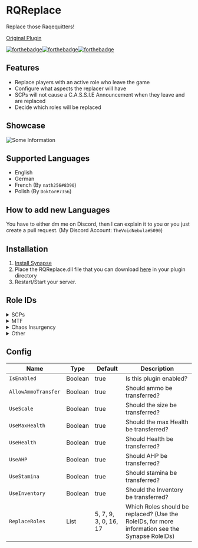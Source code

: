 # RQReplace
 Replace those Raqequitters!

[Original Plugin](https://github.com/TheVoidNebula/RQReplace)

[![forthebadge](https://forthebadge.com/images/badges/built-with-love.svg)](https://forthebadge.com)[![forthebadge](https://forthebadge.com/images/badges/made-with-c-sharp.svg)](https://forthebadge.com)[![forthebadge](https://forthebadge.com/images/badges/you-didnt-ask-for-this.svg)](https://forthebadge.com)

## Features 
* Replace players with an active role who leave the game 
* Configure what aspects the replacer will have
* SCPs will not cause a C.A.S.S.I.E Announcement when they leave and are replaced
* Decide which roles will be replaced

## Showcase

![Some Information](/assets/info.png)

## Supported Languages 
* English
* German
* French (By `nath256#8390`)
* Polish (By `Doktor#7356`)

## How to add new Languages
You have to either dm me on Discord, then I can explain it to you or you just create a pull request. (My Discord Account: `TheVoidNebula#5090`)

## Installation
1. [Install Synapse](https://github.com/SynapseSL/Synapse/wiki#hosting-guides)
2. Place the RQReplace.dll file that you can download [here](https://github.com/TheVoidNebula/RQReplace/releases) in your plugin directory
3. Restart/Start your server.

## Role IDs

<details>
<summary>SCPs</summary>

| Name | ID |
| --- | --- |
| SCP-049 | 5 |
| SCP-049-2 | 10 |
| SCP-079 | 7 |
| SCP-096 | 9 |
| SCP-106 | 3 |
| SCP-173 | 0 |
| SCP-939-53 | 16 |
| SCP-939-89 | 17 |
 
</details>

<details>
<summary>MTF</summary>

| Name | ID |
| --- | --- |
| Guard | 15 |
| Private | 13 |
| Sergeant | 11 |
| Captain | 12 |
| Specialist | 4 |
 
</details>

<details>
<summary>Chaos Insurgency</summary>

| Name | ID |
| --- | --- |
| Conscript | 8 |
| Rifleman | 18 |
| Repressor | 19 |
| Marauder | 20 |
 
</details>

<details>
<summary>Other</summary>

| Name | ID |
| --- | --- |
| Spectator | 2 |
| Tutorial | 14 |
| Class-D | 1 |
| Scientist | 6 |
 
</details>

## Config
Name  | Type | Default | Description
------------ | ------------ | ------------- | ------------ 
`IsEnabled` | Boolean | true | Is this plugin enabled?
`AllowAmmoTransfer` | Boolean | true | Should ammo be transferred?
`UseScale` | Boolean | true | Should the size be transferred?
`UseMaxHealth` | Boolean | true | Should the max Health be transferred?
`UseHealth` | Boolean | true | Should Health be transferred?
`UseAHP` | Boolean | true | Should AHP be transferred?
`UseStamina` | Boolean | true | Should stamina be transferred?
`UseInventory` | Boolean | true | Should the Inventory be transferred?
`ReplaceRoles` | List | 5, 7, 9, 3, 0, 16, 17 | Which Roles should be replaced? (Use the RoleIDs, for more information see the Synapse RoleIDs)
